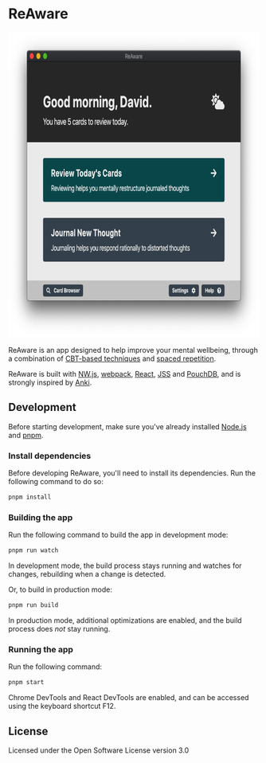 # ReAware

<img width="752" height="614" src="assets/screenshot.png" alt="ReAware app, with header Good morning, David, and with two buttons: Review Today's Cards and Journal New Thought" />

ReAware is an app designed to help improve your mental wellbeing, through a combination of [CBT-based techniques](https://en.wikipedia.org/wiki/Cognitive_behavioral_therapy) and [spaced repetition](https://en.wikipedia.org/wiki/Spaced_repetition).

ReAware is built with [NW.js](https://nwjs.io/), [webpack](https://webpack.js.org/), [React](https://reactjs.org/), [JSS](https://cssinjs.org/react-jss) and [PouchDB](https://pouchdb.com/), and is strongly inspired by [Anki](https://apps.ankiweb.net/).

## Development

Before starting development, make sure you've already installed [Node.js](https://nodejs.org/en/download/) and [pnpm](https://pnpm.js.org/en/installation).

### Install dependencies

Before developing ReAware, you'll need to install its dependencies. Run the following command to do so:

```sh
pnpm install
```

### Building the app

Run the following command to build the app in development mode:

```sh
pnpm run watch
```

In development mode, the build process stays running and watches for changes, rebuilding when a change is detected.

Or, to build in production mode:

```sh
pnpm run build
```

In production mode, additional optimizations are enabled, and the build process does _not_ stay running.

### Running the app

Run the following command:

```sh
pnpm start
```

Chrome DevTools and React DevTools are enabled, and can be accessed using the keyboard shortcut F12.

## License

Licensed under the Open Software License version 3.0

